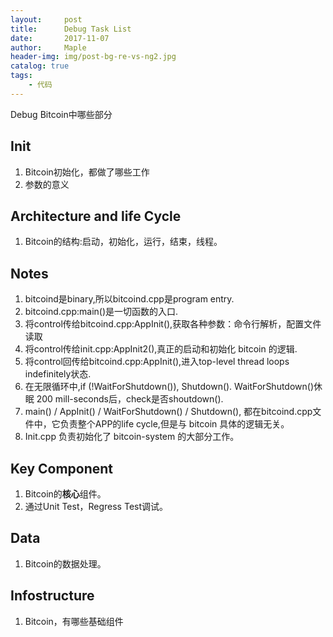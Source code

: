 ```yaml
---
layout:     post
title:      Debug Task List
date:       2017-11-07
author:     Maple
header-img: img/post-bg-re-vs-ng2.jpg
catalog: true
tags:
    - 代码
---
```

Debug Bitcoin中哪些部分

## Init
1. Bitcoin初始化，都做了哪些工作
2. 参数的意义

## Architecture and life Cycle 
1. Bitcoin的结构:启动，初始化，运行，结束，线程。

## Notes
1. bitcoind是binary,所以bitcoind.cpp是program entry. 
2. bitcoind.cpp:main()是一切函数的入口.
3. 将control传给bitcoind.cpp:AppInit(),获取各种参数：命令行解析，配置文件读取
4. 将control传给init.cpp:AppInit2(),真正的启动和初始化 bitcoin 的逻辑.
5. 将control回传给bitcoind.cpp:AppInit(),进入top-level thread loops indefinitely状态.
6. 在无限循环中,if (!WaitForShutdown()), Shutdown(). WaitForShutdown()休眠 200 mill-seconds后，check是否shoutdown().
7. main() / AppInit() / WaitForShutdown() / Shutdown(), 都在bitcoind.cpp文件中，它负责整个APP的life cycle,但是与 bitcoin 具体的逻辑无关。
8. Init.cpp 负责初始化了 bitcoin-system 的大部分工作。

## Key Component 
1. Bitcoin的**核心**组件。
2. 通过Unit Test，Regress Test调试。

## Data
1. Bitcoin的数据处理。

## Infostructure
1. Bitcoin，有哪些基础组件


